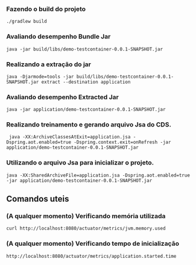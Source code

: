 ### Fazendo o build do projeto
````console
./gradlew build
````

### Avaliando desempenho Bundle Jar
````console
java -jar build/libs/demo-testcontainer-0.0.1-SNAPSHOT.jar
````

### Realizando a extração do jar
````console 
java -Djarmode=tools -jar build/libs/demo-testcontainer-0.0.1-SNAPSHOT.jar extract --destination application
````

### Avaliando desempenho Extracted Jar
````console
java -jar application/demo-testcontainer-0.0.1-SNAPSHOT.jar
````
### Realizando treinamento e gerando arquivo Jsa do CDS.
````console
 java -XX:ArchiveClassesAtExit=application.jsa -Dspring.aot.enabled=true -Dspring.context.exit=onRefresh -jar application/demo-testcontainer-0.0.1-SNAPSHOT.jar
````
### Utilizando o arquivo Jsa para inicializar o projeto. 
```
java -XX:SharedArchiveFile=application.jsa -Dspring.aot.enabled=true  -jar application/demo-testcontainer-0.0.1-SNAPSHOT.jar
```
## Comandos uteis

### (A qualquer momento) Verificando memória utilizada
```
curl http://localhost:8080/actuator/metrics/jvm.memory.used
```
### (A qualquer momento) Verificando tempo de inicialização
```
http://localhost:8080/actuator/metrics/application.started.time
```

